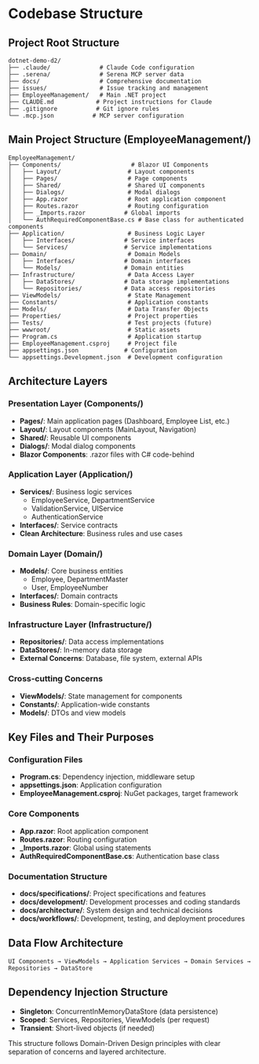 # Codebase Structure

## Project Root Structure
```
dotnet-demo-d2/
├── .claude/              # Claude Code configuration
├── .serena/              # Serena MCP server data
├── docs/                 # Comprehensive documentation
├── issues/               # Issue tracking and management
├── EmployeeManagement/   # Main .NET project
├── CLAUDE.md            # Project instructions for Claude
├── .gitignore           # Git ignore rules
└── .mcp.json           # MCP server configuration
```

## Main Project Structure (EmployeeManagement/)
```
EmployeeManagement/
├── Components/                    # Blazor UI Components
│   ├── Layout/                   # Layout components
│   ├── Pages/                    # Page components
│   ├── Shared/                   # Shared UI components
│   ├── Dialogs/                  # Modal dialogs
│   ├── App.razor                 # Root application component
│   ├── Routes.razor              # Routing configuration
│   ├── _Imports.razor           # Global imports
│   └── AuthRequiredComponentBase.cs # Base class for authenticated components
├── Application/                  # Business Logic Layer
│   ├── Interfaces/              # Service interfaces
│   └── Services/                # Service implementations
├── Domain/                       # Domain Models
│   ├── Interfaces/              # Domain interfaces
│   └── Models/                  # Domain entities
├── Infrastructure/               # Data Access Layer
│   ├── DataStores/              # Data storage implementations
│   └── Repositories/            # Data access repositories
├── ViewModels/                   # State Management
├── Constants/                    # Application constants
├── Models/                       # Data Transfer Objects
├── Properties/                   # Project properties
├── Tests/                        # Test projects (future)
├── wwwroot/                      # Static assets
├── Program.cs                    # Application startup
├── EmployeeManagement.csproj     # Project file
├── appsettings.json             # Configuration
└── appsettings.Development.json  # Development configuration
```

## Architecture Layers

### Presentation Layer (Components/)
- **Pages/**: Main application pages (Dashboard, Employee List, etc.)
- **Layout/**: Layout components (MainLayout, Navigation)  
- **Shared/**: Reusable UI components
- **Dialogs/**: Modal dialog components
- **Blazor Components**: .razor files with C# code-behind

### Application Layer (Application/)
- **Services/**: Business logic services
  - EmployeeService, DepartmentService
  - ValidationService, UIService
  - AuthenticationService
- **Interfaces/**: Service contracts
- **Clean Architecture**: Business rules and use cases

### Domain Layer (Domain/)
- **Models/**: Core business entities
  - Employee, DepartmentMaster
  - User, EmployeeNumber
- **Interfaces/**: Domain contracts
- **Business Rules**: Domain-specific logic

### Infrastructure Layer (Infrastructure/)
- **Repositories/**: Data access implementations
- **DataStores/**: In-memory data storage
- **External Concerns**: Database, file system, external APIs

### Cross-cutting Concerns
- **ViewModels/**: State management for components
- **Constants/**: Application-wide constants
- **Models/**: DTOs and view models

## Key Files and Their Purposes

### Configuration Files
- **Program.cs**: Dependency injection, middleware setup
- **appsettings.json**: Application configuration
- **EmployeeManagement.csproj**: NuGet packages, target framework

### Core Components
- **App.razor**: Root application component
- **Routes.razor**: Routing configuration
- **_Imports.razor**: Global using statements
- **AuthRequiredComponentBase.cs**: Authentication base class

### Documentation Structure
- **docs/specifications/**: Project specifications and features
- **docs/development/**: Development processes and coding standards
- **docs/architecture/**: System design and technical decisions
- **docs/workflows/**: Development, testing, and deployment procedures

## Data Flow Architecture
```
UI Components → ViewModels → Application Services → Domain Services → Repositories → DataStore
```

## Dependency Injection Structure
- **Singleton**: ConcurrentInMemoryDataStore (data persistence)
- **Scoped**: Services, Repositories, ViewModels (per request)
- **Transient**: Short-lived objects (if needed)

This structure follows Domain-Driven Design principles with clear separation of concerns and layered architecture.